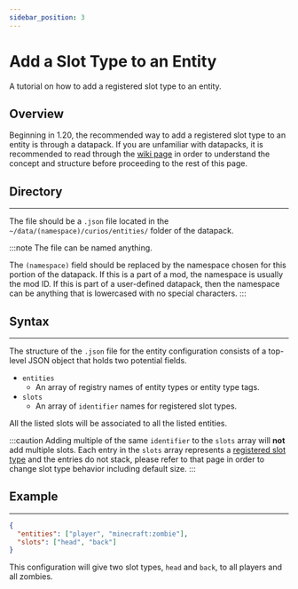 ```yaml
---
sidebar_position: 3
---
```


# Add a Slot Type to an Entity

A tutorial on how to add a registered slot type to an entity.

## Overview
Beginning in 1.20, the recommended way to add a registered slot type to an entity is through a datapack. If you are
unfamiliar with datapacks, it is recommended to read through the [wiki page](https://minecraft.fandom.com/wiki/Data_pack)
in order to understand the concept and structure before proceeding to the rest of this page.

## Directory
---
The file should be a `.json` file located in the `~/data/(namespace)/curios/entities/` folder of the datapack.

:::note
The file can be named anything.

The `(namespace)` field should be replaced by the namespace chosen for this portion of the datapack. If this is a part
of a mod, the namespace is usually the mod ID. If this is part of a user-defined datapack, then the namespace can be
anything that is lowercased with no special characters.
:::

## Syntax
---
The structure of the `.json` file for the entity configuration consists of a top-level JSON object that holds two
potential fields.

* `entities`
  * An array of registry names of entity types or entity type tags.
* `slots`
  * An array of `identifier` names for registered slot types.

All the listed slots will be associated to all the listed entities.

:::caution
Adding multiple of the same `identifier` to the `slots` array will **not** add multiple slots. Each entry in the `slots`
array represents a [registered slot type](./slot-register.md) and the entries do not stack, please refer to that page in
order to change slot type behavior including default size.
:::

## Example
---
```json
{
  "entities": ["player", "minecraft:zombie"],
  "slots": ["head", "back"]
}
```
This configuration will give two slot types, `head` and `back`, to all players and all zombies.
  